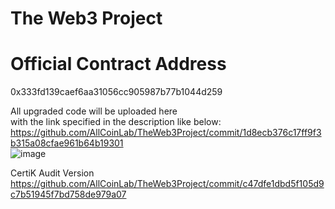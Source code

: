 # The Web3 Project

# Official Contract Address
0x333fd139caef6aa31056cc905987b77b1044d259

All upgraded code will be uploaded here    
with the link specified in the description like below:  
https://github.com/AllCoinLab/TheWeb3Project/commit/1d8ecb376c17ff9f3b315a08cfae961b64b19301  
![image](https://user-images.githubusercontent.com/86149297/152650805-13952dea-a653-4336-812a-d57006e6f994.png)

CertiK Audit Version
https://github.com/AllCoinLab/TheWeb3Project/commit/c47dfe1dbd5f105d9c7b51945f7bd758de979a07
